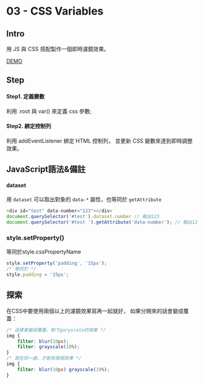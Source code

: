 # **03 - CSS Variables**

## **Intro**

用 JS 與 CSS 搭配製作一個即時濾鏡效果。

[DEMO](https://yangjiesu.github.io/JavaScript30/03_CSS-Variables/index-CloudSu.html)

## **Step**

#### Step1. 定義變數
利用 :root 與 var() 來定義 css 參數;

#### Step2. 綁定控制列
利用 addEventListener 綁定 HTML 控制列，
並更新 CSS 變數來達到即時調整效果。

## **JavaScript語法&備註**
#### **dataset**
用 `dataset` 可以取出對象的 `data-*` 屬性，也等同於 `getAttribute`
````javascript
<div id="test" data-number="123"></div>
document.querySelector('#test').dataset.number // 輸出123
document.querySelector('#test ').getAttribute('data-number'); // 輸出123
````

### **style.setProperty()**
等同於style.cssPropertyName
````javascript
style.setProperty('padding', '15px');
/* 等同於 */
style.padding = '15px';
````

## 探索
在CSS中要使用兩個以上的濾鏡效果寫再一起就好，
如果分開來的話會變成覆蓋：
````css
/* 這樣會變成覆蓋，剩下garyscale的效果 */
img {
    filter: blur(10px);
    filter: grayscale(10%);
}
/* 寫在同一處，才能有兩個效果 */
img {
    filter: blur(10px) grayscale(10%);
}
````
